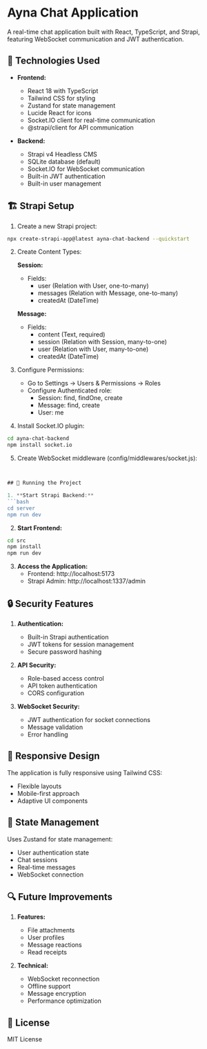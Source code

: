 # Ayna Chat Application

A real-time chat application built with React, TypeScript, and Strapi, featuring WebSocket communication and JWT authentication.

## 🚀 Technologies Used

- **Frontend:**
  - React 18 with TypeScript
  - Tailwind CSS for styling
  - Zustand for state management
  - Lucide React for icons
  - Socket.IO client for real-time communication
  - @strapi/client for API communication

- **Backend:**
  - Strapi v4 Headless CMS
  - SQLite database (default)
  - Socket.IO for WebSocket communication
  - Built-in JWT authentication
  - Built-in user management

## 🏗️ Strapi Setup

1. Create a new Strapi project:
```bash
npx create-strapi-app@latest ayna-chat-backend --quickstart
```

2. Create Content Types:

   **Session:**
   - Fields:
     - user (Relation with User, one-to-many)
     - messages (Relation with Message, one-to-many)
     - createdAt (DateTime)

   **Message:**
   - Fields:
     - content (Text, required)
     - session (Relation with Session, many-to-one)
     - user (Relation with User, many-to-one)
     - createdAt (DateTime)

3. Configure Permissions:
   - Go to Settings → Users & Permissions → Roles
   - Configure Authenticated role:
     - Session: find, findOne, create
     - Message: find, create
     - User: me

4. Install Socket.IO plugin:
```bash
cd ayna-chat-backend
npm install socket.io
```

5. Create WebSocket middleware (config/middlewares/socket.js):
```javascript


## 🚀 Running the Project

1. **Start Strapi Backend:**
```bash
cd server
npm run dev
```

2. **Start Frontend:**
```bash
cd src
npm install
npm run dev
```

3. **Access the Application:**
   - Frontend: http://localhost:5173
   - Strapi Admin: http://localhost:1337/admin

## 🔒 Security Features

1. **Authentication:**
   - Built-in Strapi authentication
   - JWT tokens for session management
   - Secure password hashing

2. **API Security:**
   - Role-based access control
   - API token authentication
   - CORS configuration

3. **WebSocket Security:**
   - JWT authentication for socket connections
   - Message validation
   - Error handling

## 📱 Responsive Design

The application is fully responsive using Tailwind CSS:
- Flexible layouts
- Mobile-first approach
- Adaptive UI components

## 🔄 State Management

Uses Zustand for state management:
- User authentication state
- Chat sessions
- Real-time messages
- WebSocket connection

## 🔍 Future Improvements

1. **Features:**
   - File attachments
   - User profiles
   - Message reactions
   - Read receipts

2. **Technical:**
   - WebSocket reconnection
   - Offline support
   - Message encryption
   - Performance optimization

## 📄 License

MIT License